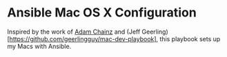 # Ansible Mac OS X Configuration

Inspired by the work of [Adam Chainz](https://github.com/adamchainz/mac-ansible) and (Jeff Geerling)[https://github.com/geerlingguy/mac-dev-playbook], this playbook sets up my Macs with Ansible.
